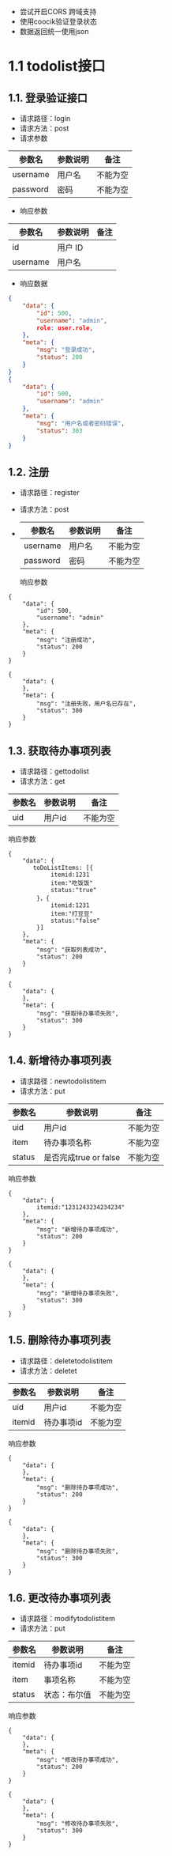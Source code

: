 - 尝试开启CORS 跨域支持
- 使用coocik验证登录状态
- 数据返回统一使用json

# 1.1 todolist接口

## 1.1. 登录验证接口

- 请求路径：login
- 请求方法：post
- 请求参数

| 参数名   | 参数说明 | 备注     |
| -------- | -------- | -------- |
| username | 用户名   | 不能为空 |
| password | 密码     | 不能为空 |

- 响应参数

| 参数名   | 参数说明 | 备注 |
| -------- | -------- | ---- |
| id       | 用户 ID  |      |
| username | 用户名   |      |

- 响应数据

```json
{
    "data": {
        "id": 500,
        "username": "admin",
        role: user.role,
    },
    "meta": {
        "msg": "登录成功",
        "status": 200
    }
}
{
    "data": {
        "id": 500,
        "username": "admin"
    },
    "meta": {
        "msg": "用户名或者密码错误",
        "status": 303
    }
}
```

## 1.2. 注册

- 请求路径：register

- 请求方法：post

- | 参数名   | 参数说明 | 备注     |
  | -------- | -------- | -------- |
  | username | 用户名   | 不能为空 |
  | password | 密码     | 不能为空 |

  响应参数

```
{
    "data": {
        "id": 500,
        "username": "admin"
    },
    "meta": {
        "msg": "注册成功",
        "status": 200
    }
}

{
    "data": {
    },
    "meta": {
        "msg": "注册失败，用户名已存在",
        "status": 300
    }
}
```

## 1.3. 获取待办事项列表

- 请求路径：gettodolist
- 请求方法：get

| 参数名 | 参数说明 | 备注     |
| ------ | -------- | -------- |
| uid    | 用户id   | 不能为空 |

响应参数

```
{
    "data": {
       toDoListItems: [{
        	itemid:1231
        	item:"吃饭饭"
        	status:"true"
        }，{
        	itemid:1231
        	item:"打豆豆"
        	status:"false"
        }]
    },
    "meta": {
        "msg": "获取列表成功",
        "status": 200
    }
}

{
    "data": {
    },
    "meta": {
        "msg": "获取待办事项失败",
        "status": 300
    }
}
```

## 1.4. 新增待办事项列表

- 请求路径：newtodolistitem
- 请求方法：put

| 参数名 | 参数说明              | 备注     |
| ------ | --------------------- | -------- |
| uid    | 用户id                | 不能为空 |
| item   | 待办事项名称          | 不能为空 |
| status | 是否完成true or false | 不能为空 |

响应参数

```
{
    "data": {
    	itemid:"1231243234234234"
    },
    "meta": {
        "msg": "新增待办事项成功",
        "status": 200
    }
}

{
    "data": {
    },
    "meta": {
        "msg": "新增待办事项失败",
        "status": 300
    }
}
```

## 1.5. 删除待办事项列表

- 请求路径：deletetodolistitem
- 请求方法：deletet

| 参数名 | 参数说明   | 备注     |
| ------ | ---------- | -------- |
| uid    | 用户id     | 不能为空 |
| itemid | 待办事项id | 不能为空 |

响应参数

```
{
    "data": {
    },
    "meta": {
        "msg": "删除待办事项成功",
        "status": 200
    }
}

{
    "data": {
    },
    "meta": {
        "msg": "删除待办事项失败",
        "status": 300
    }
}
```

## 1.6. 更改待办事项列表

- 请求路径：modifytodolistitem
- 请求方法：put

| 参数名 | 参数说明     | 备注     |
| ------ | ------------ | -------- |
| itemid | 待办事项id   | 不能为空 |
| item   | 事项名称     | 不能为空 |
| status | 状态：布尔值 | 不能为空 |

响应参数

```
{
    "data": {
    },
    "meta": {
        "msg": "修改待办事项成功",
        "status": 200
    }
}

{
    "data": {
    },
    "meta": {
        "msg": "修改待办事项失败",
        "status": 300
    }
}
```

